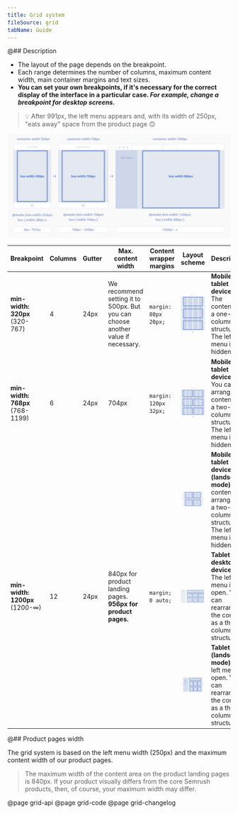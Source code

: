 ```yaml
---
title: Grid system
fileSource: grid
tabName: Guide
---
```


@## Description

- The layout of the page depends on the breakpoint.
- Each range determines the number of columns, maximum content width, main container margins and text sizes.
- **You can set your own breakpoints, if it's necessary for the correct display of the interface in a particular case. _For example, change a breakpoint for desktop screens._**

> 💡 After 991px, the left menu appears and, with its width of 250px, "eats away" space from the product page 🙃

![breakpoints-scheme](static/scheme.png)

| Breakpoint                      | Columns | Gutter | Max. content width                                                               | Content wrapper margins | Layout scheme                                             | Description                                                                                                               |
| ------------------------------- | ------- | ------ | -------------------------------------------------------------------------------- | ----------------------- | --------------------------------------------------------- | ------------------------------------------------------------------------------------------------------------------------- |
| **min-width: 320px** (320-767)  | 4       | 24px   | We recommend setting it to 500px. But you can choose another value if necessary. | `margin: 80px 20px;`    | ![320 breakpoint](static/breakpoints-320.png)             | **Mobile & tablet devices**. The content has a one-column structure. The left menu is hidden.                             |
| **min-width: 768px** (768-1199) | 6       | 24px   | 704px                                                                            | `margin: 120px 32px;`   | ![768 breakpoint](static/breakpoints-768.png)             | **Mobile & tablet devices**. You can arrange the content as a two-column structure. The left menu is hidden.              |
|                                 |         |        |                                                                                  |                         | ![768 breakpoint](static/breakpoints-768-landscape.png)   | **Mobile & tablet devices (landscape mode)**. The content is arranged as a two-column structure. The left menu is hidden. |
| **min-width: 1200px** (1200-∞)  | 12      | 24px   | 840px for product landing pages. **956px for product pages.**                    | `margin; 0 auto;`       | ![1200px breakpoint](static/breakpoints-1200.png)         | **Tablet & desktop devices**. The left menu is open. You can rearrange the content as a three-column structure.           |
|                                 |         |        |                                                                                  |                         | ![1200 breakpoint](static/breakpoints-1200-landscape.png) | **Tablet (landscape mode)**. The left menu is open. You can rearrange the content as a three-column structure.            |

@## Product pages width

The grid system is based on the left menu width (250px) and the maximum content width of our product pages.

> The maximum width of the content area on the product landing pages is 840px. If your product visually differs from the core Semrush products, then, of course, your maximum width may differ.

@page grid-api
@page grid-code
@page grid-changelog

